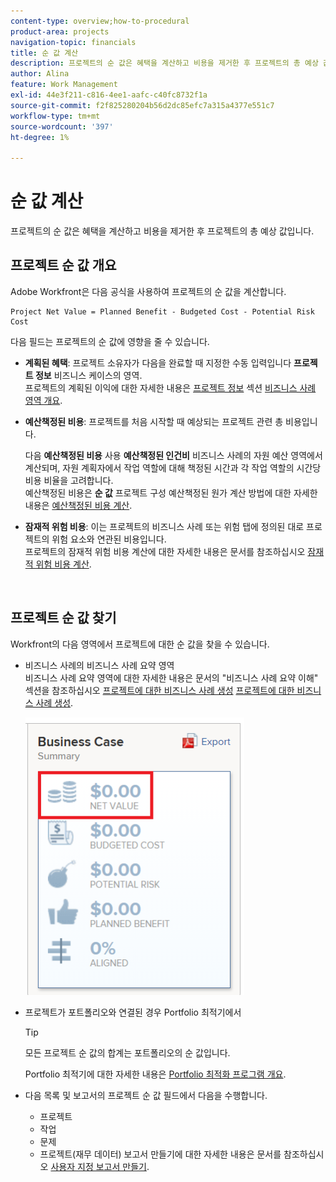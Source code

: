 ```yaml
---
content-type: overview;how-to-procedural
product-area: projects
navigation-topic: financials
title: 순 값 계산
description: 프로젝트의 순 값은 혜택을 계산하고 비용을 제거한 후 프로젝트의 총 예상 값입니다.
author: Alina
feature: Work Management
exl-id: 44e3f211-c816-4ee1-aafc-c40fc8732f1a
source-git-commit: f2f825280204b56d2dc85efc7a315a4377e551c7
workflow-type: tm+mt
source-wordcount: '397'
ht-degree: 1%

---
```


# 순 값 계산

프로젝트의 순 값은 혜택을 계산하고 비용을 제거한 후 프로젝트의 총 예상 값입니다. 

## 프로젝트 순 값 개요

Adobe Workfront은 다음 공식을 사용하여 프로젝트의 순 값을 계산합니다. 

```
Project Net Value = Planned Benefit - Budgeted Cost - Potential Risk Cost
```

다음 필드는 프로젝트의 순 값에 영향을 줄 수 있습니다.

* **계획된 혜택**: 프로젝트 소유자가 다음을 완료할 때 지정한 수동 입력입니다 **프로젝트 정보** 비즈니스 케이스의 영역.\
   프로젝트의 계획된 이익에 대한 자세한 내용은 [프로젝트 정보](../../../manage-work/projects/define-a-business-case/areas-of-business-case.md#project-info) 섹션 [비즈니스 사례 영역 개요](../../../manage-work/projects/define-a-business-case/areas-of-business-case.md).

* **예산책정된 비용**: 프로젝트를 처음 시작할 때 예상되는 프로젝트 관련 총 비용입니다.

   다음 **예산책정된 비용** 사용 **예산책정된 인건비** 비즈니스 사례의 자원 예산 영역에서 계산되며, 자원 계획자에서 작업 역할에 대해 책정된 시간과 각 작업 역할의 시간당 비용 비율을 고려합니다.\
   예산책정된 비용은 **순 값** 프로젝트 구성 예산책정된 원가 계산 방법에 대한 자세한 내용은 [예산책정된 비용 계산](../../../manage-work/projects/project-finances/budgeted-cost.md).

* **잠재적 위험 비용**: 이는 프로젝트의 비즈니스 사례 또는 위험 탭에 정의된 대로 프로젝트의 위험 요소와 연관된 비용입니다.\
   프로젝트의 잠재적 위험 비용 계산에 대한 자세한 내용은 문서를 참조하십시오 [잠재적 위험 비용 계산](../../../manage-work/projects/project-finances/potential-risk-cost.md).

    

## 프로젝트 순 값 찾기

Workfront의 다음 영역에서 프로젝트에 대한 순 값을 찾을 수 있습니다.

* 비즈니스 사례의 비즈니스 사례 요약 영역 \
   비즈니스 사례 요약 영역에 대한 자세한 내용은 문서의 &quot;비즈니스 사례 요약 이해&quot; 섹션을 참조하십시오 [프로젝트에 대한 비즈니스 사례 생성](../../../manage-work/projects/define-a-business-case/create-business-case.md) [프로젝트에 대한 비즈니스 사례 생성](../../../manage-work/projects/define-a-business-case/create-business-case.md).

   ![](assets/net-value-on-business-case-summary-highlighted-350x444.png)

* 프로젝트가 포트폴리오와 연결된 경우 Portfolio 최적기에서

   >[!TIP]
   >
   >모든 프로젝트 순 값의 합계는 포트폴리오의 순 값입니다.

   Portfolio 최적기에 대한 자세한 내용은 [Portfolio 최적화 프로그램 개요](../../../manage-work/portfolios/portfolio-optimizer/portfolio-optimizer-overview.md).

* 다음 목록 및 보고서의 프로젝트 순 값 필드에서 다음을 수행합니다.

   * 프로젝트
   * 작업
   * 문제
   * 프로젝트(재무 데이터)
   보고서 만들기에 대한 자세한 내용은 문서를 참조하십시오 [사용자 지정 보고서 만들기](../../../reports-and-dashboards/reports/creating-and-managing-reports/create-custom-report.md).
